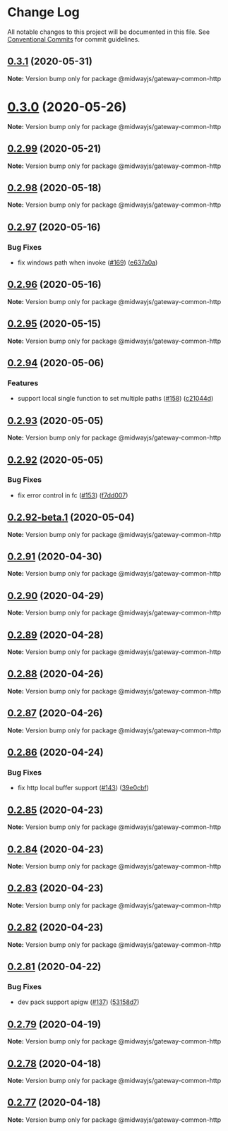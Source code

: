 # Change Log

All notable changes to this project will be documented in this file.
See [Conventional Commits](https://conventionalcommits.org) for commit guidelines.

## [0.3.1](https://github.com/midwayjs/midway-faas/compare/v0.3.0...v0.3.1) (2020-05-31)

**Note:** Version bump only for package @midwayjs/gateway-common-http





# [0.3.0](https://github.com/midwayjs/midway-faas/compare/v0.2.99...v0.3.0) (2020-05-26)

**Note:** Version bump only for package @midwayjs/gateway-common-http





## [0.2.99](https://github.com/midwayjs/midway-faas/compare/v0.2.98...v0.2.99) (2020-05-21)

**Note:** Version bump only for package @midwayjs/gateway-common-http





## [0.2.98](https://github.com/midwayjs/midway-faas/compare/v0.2.97...v0.2.98) (2020-05-18)

**Note:** Version bump only for package @midwayjs/gateway-common-http





## [0.2.97](https://github.com/midwayjs/midway-faas/compare/v0.2.96...v0.2.97) (2020-05-16)


### Bug Fixes

* fix windows path when invoke ([#169](https://github.com/midwayjs/midway-faas/issues/169)) ([e637a0a](https://github.com/midwayjs/midway-faas/commit/e637a0ab05a769a3797e2dccf0612bbbf650d074))





## [0.2.96](https://github.com/midwayjs/midway-faas/compare/v0.2.95...v0.2.96) (2020-05-16)

**Note:** Version bump only for package @midwayjs/gateway-common-http





## [0.2.95](https://github.com/midwayjs/midway-faas/compare/v0.2.94...v0.2.95) (2020-05-15)

**Note:** Version bump only for package @midwayjs/gateway-common-http





## [0.2.94](https://github.com/midwayjs/midway-faas/compare/v0.2.93...v0.2.94) (2020-05-06)


### Features

* support local single function to set multiple paths ([#158](https://github.com/midwayjs/midway-faas/issues/158)) ([c21044d](https://github.com/midwayjs/midway-faas/commit/c21044dbaf73aee1fcefa2dc106e56187e93ee20))





## [0.2.93](https://github.com/midwayjs/midway-faas/compare/v0.2.92...v0.2.93) (2020-05-05)

**Note:** Version bump only for package @midwayjs/gateway-common-http





## [0.2.92](https://github.com/midwayjs/midway-faas/compare/v0.2.91...v0.2.92) (2020-05-05)


### Bug Fixes

* fix error control in fc ([#153](https://github.com/midwayjs/midway-faas/issues/153)) ([f7dd007](https://github.com/midwayjs/midway-faas/commit/f7dd0070f9c1b7f07e628c8d2052d273a8133910))





## [0.2.92-beta.1](https://github.com/midwayjs/midway-faas/compare/v0.2.91...v0.2.92-beta.1) (2020-05-04)

**Note:** Version bump only for package @midwayjs/gateway-common-http





## [0.2.91](https://github.com/midwayjs/midway-faas/compare/v0.2.90...v0.2.91) (2020-04-30)

**Note:** Version bump only for package @midwayjs/gateway-common-http





## [0.2.90](https://github.com/midwayjs/midway-faas/compare/v0.2.89...v0.2.90) (2020-04-29)

**Note:** Version bump only for package @midwayjs/gateway-common-http





## [0.2.89](https://github.com/midwayjs/midway-faas/compare/v0.2.88...v0.2.89) (2020-04-28)

**Note:** Version bump only for package @midwayjs/gateway-common-http





## [0.2.88](https://github.com/midwayjs/midway-faas/compare/v0.2.87...v0.2.88) (2020-04-26)

**Note:** Version bump only for package @midwayjs/gateway-common-http





## [0.2.87](https://github.com/midwayjs/midway-faas/compare/v0.2.86...v0.2.87) (2020-04-26)

**Note:** Version bump only for package @midwayjs/gateway-common-http





## [0.2.86](https://github.com/midwayjs/midway-faas/compare/v0.2.85...v0.2.86) (2020-04-24)


### Bug Fixes

* fix http local buffer support ([#143](https://github.com/midwayjs/midway-faas/issues/143)) ([39e0cbf](https://github.com/midwayjs/midway-faas/commit/39e0cbf30de87fbe802c3209ef73eac6cfa8c48b))





## [0.2.85](https://github.com/midwayjs/midway-faas/compare/v0.2.84...v0.2.85) (2020-04-23)

**Note:** Version bump only for package @midwayjs/gateway-common-http





## [0.2.84](https://github.com/midwayjs/midway-faas/compare/v0.2.83...v0.2.84) (2020-04-23)

**Note:** Version bump only for package @midwayjs/gateway-common-http





## [0.2.83](https://github.com/midwayjs/midway-faas/compare/v0.2.82...v0.2.83) (2020-04-23)

**Note:** Version bump only for package @midwayjs/gateway-common-http





## [0.2.82](https://github.com/midwayjs/midway-faas/compare/v0.2.81...v0.2.82) (2020-04-23)

**Note:** Version bump only for package @midwayjs/gateway-common-http





## [0.2.81](https://github.com/midwayjs/midway-faas/compare/v0.2.80...v0.2.81) (2020-04-22)


### Bug Fixes

* dev pack support apigw ([#137](https://github.com/midwayjs/midway-faas/issues/137)) ([53158d7](https://github.com/midwayjs/midway-faas/commit/53158d71789b7a145df5ed55139bb9ba5c581aa6))





## [0.2.79](https://github.com/midwayjs/midway-faas/compare/v0.2.78...v0.2.79) (2020-04-19)

**Note:** Version bump only for package @midwayjs/gateway-common-http





## [0.2.78](https://github.com/midwayjs/midway-faas/compare/v0.2.77...v0.2.78) (2020-04-18)

**Note:** Version bump only for package @midwayjs/gateway-common-http





## [0.2.77](https://github.com/midwayjs/midway-faas/compare/v0.2.76...v0.2.77) (2020-04-18)

**Note:** Version bump only for package @midwayjs/gateway-common-http
